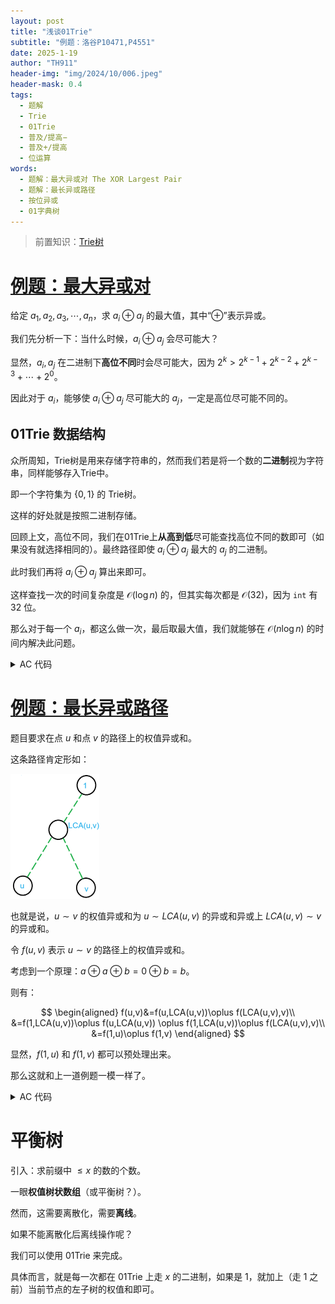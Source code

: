 ```yaml
---
layout: post
title: "浅谈01Trie"
subtitle: "例题：洛谷P10471,P4551"
date: 2025-1-19
author: "TH911"
header-img: "img/2024/10/006.jpeg"
header-mask: 0.4
tags:
  - 题解
  - Trie
  - 01Trie
  - 普及/提高−
  - 普及+/提高
  - 位运算
words:
  - 题解：最大异或对 The XOR Largest Pair
  - 题解：最长异或路径
  - 按位异或
  - 01字典树
---
```


> 前置知识：[Trie树](/2024/11/14/1/)

# [例题：最大异或对](https://www.luogu.com.cn/problem/P10471)

给定 $a_1,a_2,a_3,\cdots,a_n$，求 $a_i\oplus a_j$ 的最大值，其中“$\oplus$”表示异或。

我们先分析一下：当什么时候，$a_i \oplus a_j$ 会尽可能大？

显然，$a_i,a_j$ 在二进制下**高位不同**时会尽可能大，因为 $2^k>2^{k-1}+2^{k-2}+2^{k-3}+\cdots+2^0$。

因此对于 $a_i$，能够使 $a_i \oplus a_j$ 尽可能大的 $a_j$，一定是高位尽可能不同的。

## 01Trie 数据结构

众所周知，Trie树是用来存储字符串的，然而我们若是将一个数的**二进制**视为字符串，同样能够存入Trie中。

即一个字符集为 $\{0,1\}$ 的 Trie树。

这样的好处就是按照二进制存储。

回顾上文，高位不同，我们在01Trie上**从高到低**尽可能查找高位不同的数即可（如果没有就选择相同的）。最终路径即使 $a_i \oplus a_j$ 最大的 $a_j$ 的二进制。

此时我们再将 $a_i\oplus a_j$ 算出来即可。

这样查找一次的时间复杂度是 $\mathcal O\left(\log n\right)$ 的，但其实每次都是 $\mathcal O(32)$，因为 `int` 有 $32$ 位。

那么对于每一个 $a_i$，都这么做一次，最后取最大值，我们就能够在 $\mathcal O\left(n\log n\right)$ 的时间内解决此问题。

<details class="success">
    <summary>AC 代码</summary>
<div class="language-cpp highlighter-rouge"><div class="highlight"><pre class="highlight"><code><div class="table-responsive"><table class="rouge-table table"><tbody><tr><td class="rouge-gutter gl"><pre class="lineno">1
2
3
4
5
6
7
8
9
10
11
12
13
14
15
16
17
18
19
20
21
22
23
24
25
26
27
28
29
30
31
32
33
34
35
36
37
38
39
40
41
42
43
44
45
46
47
48
49
50
51
52
53
54
55
56
57
58
59
60
61
62
63
64
</pre></td><td class="rouge-code"><pre><span class="c1">//#include&lt;bits/stdc++.h&gt;</span>
<span class="cp">#include</span><span class="cpf">&lt;algorithm&gt;</span><span class="cp">
#include</span><span class="cpf">&lt;iostream&gt;</span><span class="cp">
#include</span><span class="cpf">&lt;cstring&gt;</span><span class="cp">
#include</span><span class="cpf">&lt;iomanip&gt;</span><span class="cp">
#include</span><span class="cpf">&lt;cstdio&gt;</span><span class="cp">
#include</span><span class="cpf">&lt;string&gt;</span><span class="cp">
#include</span><span class="cpf">&lt;vector&gt;</span><span class="cp">
#include</span><span class="cpf">&lt;cmath&gt;</span><span class="c1"> </span><span class="cp">
#include</span><span class="cpf">&lt;ctime&gt;</span><span class="cp">
#include</span><span class="cpf">&lt;deque&gt;</span><span class="cp">
#include</span><span class="cpf">&lt;queue&gt;</span><span class="cp">
#include</span><span class="cpf">&lt;stack&gt;</span><span class="cp">
#include</span><span class="cpf">&lt;list&gt;</span><span class="cp">
</span><span class="k">using</span> <span class="k">namespace</span> <span class="n">std</span><span class="p">;</span>
<span class="k">const</span> <span class="kt">int</span> <span class="n">N</span><span class="o">=</span><span class="mi">100000</span><span class="p">;</span>
<span class="k">struct</span> <span class="nc">trie</span><span class="p">{</span>
	<span class="k">struct</span> <span class="nc">node</span><span class="p">{</span>
		<span class="kt">int</span> <span class="n">m</span><span class="p">[</span><span class="mi">2</span><span class="p">];</span>
	<span class="p">}</span><span class="n">t</span><span class="p">[</span><span class="mi">32</span><span class="o">*</span><span class="n">N</span><span class="o">+</span><span class="mi">1</span><span class="p">];</span>

	<span class="kt">void</span> <span class="nf">insert</span><span class="p">(</span><span class="kt">int</span> <span class="n">x</span><span class="p">){</span>
		<span class="k">static</span> <span class="kt">int</span> <span class="n">top</span><span class="o">=</span><span class="mi">1</span><span class="p">;</span>
		<span class="kt">int</span> <span class="n">p</span><span class="o">=</span><span class="mi">1</span><span class="p">;</span>
		<span class="k">for</span><span class="p">(</span><span class="kt">int</span> <span class="n">i</span><span class="o">=</span><span class="mi">31</span><span class="p">;</span><span class="n">i</span><span class="o">&gt;=</span><span class="mi">0</span><span class="p">;</span><span class="n">i</span><span class="o">--</span><span class="p">){</span>
			<span class="kt">int</span> <span class="n">bit</span><span class="o">=</span><span class="n">x</span><span class="o">&gt;&gt;</span><span class="n">i</span><span class="o">&amp;</span><span class="mi">1</span><span class="p">;</span>
			<span class="k">if</span><span class="p">(</span><span class="o">!</span><span class="n">t</span><span class="p">[</span><span class="n">p</span><span class="p">].</span><span class="n">m</span><span class="p">[</span><span class="n">bit</span><span class="p">])</span><span class="n">t</span><span class="p">[</span><span class="n">p</span><span class="p">].</span><span class="n">m</span><span class="p">[</span><span class="n">bit</span><span class="p">]</span><span class="o">=++</span><span class="n">top</span><span class="p">;</span>
			<span class="n">p</span><span class="o">=</span><span class="n">t</span><span class="p">[</span><span class="n">p</span><span class="p">].</span><span class="n">m</span><span class="p">[</span><span class="n">bit</span><span class="p">];</span>
		<span class="p">}</span>
	<span class="p">}</span>
	<span class="kt">int</span> <span class="nf">query</span><span class="p">(</span><span class="kt">int</span> <span class="n">x</span><span class="p">){</span>
		<span class="kt">int</span> <span class="n">p</span><span class="o">=</span><span class="mi">1</span><span class="p">,</span><span class="n">ans</span><span class="o">=</span><span class="mi">0</span><span class="p">;</span>
		<span class="k">for</span><span class="p">(</span><span class="kt">int</span> <span class="n">i</span><span class="o">=</span><span class="mi">31</span><span class="p">;</span><span class="n">i</span><span class="o">&gt;=</span><span class="mi">0</span><span class="p">;</span><span class="n">i</span><span class="o">--</span><span class="p">){</span>
			<span class="kt">int</span> <span class="n">bit</span><span class="o">=</span><span class="n">x</span><span class="o">&gt;&gt;</span><span class="n">i</span><span class="o">&amp;</span><span class="mi">1</span><span class="p">;</span>
			<span class="k">if</span><span class="p">(</span><span class="n">t</span><span class="p">[</span><span class="n">p</span><span class="p">].</span><span class="n">m</span><span class="p">[</span><span class="o">!</span><span class="n">bit</span><span class="p">]){</span>
				<span class="n">p</span><span class="o">=</span><span class="n">t</span><span class="p">[</span><span class="n">p</span><span class="p">].</span><span class="n">m</span><span class="p">[</span><span class="o">!</span><span class="n">bit</span><span class="p">];</span>
				<span class="n">ans</span><span class="o">|=</span><span class="p">(</span><span class="o">!</span><span class="n">bit</span><span class="p">)</span><span class="o">&lt;&lt;</span><span class="n">i</span><span class="p">;</span><span class="c1">//注意不要混用逻辑运算符!和位运算符~，~0=111...111，而不是1.</span>
			<span class="p">}</span><span class="k">else</span><span class="p">{</span>
				<span class="n">p</span><span class="o">=</span><span class="n">t</span><span class="p">[</span><span class="n">p</span><span class="p">].</span><span class="n">m</span><span class="p">[</span><span class="n">bit</span><span class="p">];</span>
				<span class="n">ans</span><span class="o">|=</span><span class="n">bit</span><span class="o">&lt;&lt;</span><span class="n">i</span><span class="p">;</span>
			<span class="p">}</span>
		<span class="p">}</span><span class="k">return</span> <span class="n">ans</span><span class="p">;</span>
	<span class="p">}</span>
<span class="p">}</span><span class="n">trie01</span><span class="p">;</span>
<span class="kt">int</span> <span class="n">n</span><span class="p">,</span><span class="n">a</span><span class="p">[</span><span class="n">N</span><span class="o">+</span><span class="mi">1</span><span class="p">];</span>
<span class="kt">int</span> <span class="nf">main</span><span class="p">(){</span>
	<span class="cm">/*freopen("test.in","r",stdin);
	freopen("test.out","w",stdout);*/</span>
	
	<span class="n">scanf</span><span class="p">(</span><span class="s">"%d"</span><span class="p">,</span><span class="o">&amp;</span><span class="n">n</span><span class="p">);</span>
	<span class="k">for</span><span class="p">(</span><span class="kt">int</span> <span class="n">i</span><span class="o">=</span><span class="mi">1</span><span class="p">;</span><span class="n">i</span><span class="o">&lt;=</span><span class="n">n</span><span class="p">;</span><span class="n">i</span><span class="o">++</span><span class="p">){</span>
		<span class="n">scanf</span><span class="p">(</span><span class="s">"%d"</span><span class="p">,</span><span class="n">a</span><span class="o">+</span><span class="n">i</span><span class="p">);</span>
		<span class="n">trie01</span><span class="p">.</span><span class="n">insert</span><span class="p">(</span><span class="n">a</span><span class="p">[</span><span class="n">i</span><span class="p">]);</span>
	<span class="p">}</span>
	<span class="kt">int</span> <span class="n">Max</span><span class="o">=</span><span class="mi">0</span><span class="p">;</span>
	<span class="k">for</span><span class="p">(</span><span class="kt">int</span> <span class="n">i</span><span class="o">=</span><span class="mi">1</span><span class="p">;</span><span class="n">i</span><span class="o">&lt;=</span><span class="n">n</span><span class="p">;</span><span class="n">i</span><span class="o">++</span><span class="p">){</span>
		<span class="n">Max</span><span class="o">=</span><span class="n">max</span><span class="p">(</span><span class="n">Max</span><span class="p">,</span><span class="n">a</span><span class="p">[</span><span class="n">i</span><span class="p">]</span><span class="o">^</span><span class="n">trie01</span><span class="p">.</span><span class="n">query</span><span class="p">(</span><span class="n">a</span><span class="p">[</span><span class="n">i</span><span class="p">]));</span>
	<span class="p">}</span>
	<span class="n">printf</span><span class="p">(</span><span class="s">"%d</span><span class="se">\n</span><span class="s">"</span><span class="p">,</span><span class="n">Max</span><span class="p">);</span> 
		
	<span class="cm">/*fclose(stdin);
	fclose(stdout);*/</span>
	<span class="k">return</span> <span class="mi">0</span><span class="p">;</span>
<span class="p">}</span>
</pre></td></tr></tbody></table></div></code></pre></div></div>
</details>



# [例题：最长异或路径](https://www.luogu.com.cn/problem/P4551)

题目要求在点 $u$ 和点 $v$ 的路径上的权值异或和。

这条路径肯定形如：

![](/img/2025/01/009.png)

也就是说，$u\sim v$ 的权值异或和为 $u\sim LCA(u,v)$ 的异或和异或上 $LCA(u,v)\sim v$ 的异或和。

令 $f(u,v)$ 表示 $u\sim v$ 的路径上的权值异或和。

考虑到一个原理：$a\oplus a\oplus b=0\oplus b=b$。

则有：

$$
\begin{aligned}
f(u,v)&=f(u,LCA(u,v))\oplus f(LCA(u,v),v)\\
&=f(1,LCA(u,v))\oplus f(u,LCA(u,v)) \oplus f(1,LCA(u,v))\oplus f(LCA(u,v),v)\\
&=f(1,u)\oplus f(1,v)
\end{aligned}
$$

显然，$f(1,u)$ 和 $f(1,v)$ 都可以预处理出来。

那么这就和上一道例题一模一样了。

<details class="success">
    <summary>AC 代码</summary>
    <div class="language-cpp highlighter-rouge"><div class="highlight"><pre class="highlight"><code><div class="table-responsive"><table class="rouge-table table"><tbody><tr><td class="rouge-gutter gl"><pre class="lineno">1
2
3
4
5
6
7
8
9
10
11
12
13
14
15
16
17
18
19
20
21
22
23
24
25
26
27
28
29
30
31
32
33
34
35
36
37
38
39
40
41
42
43
44
45
46
47
48
49
50
51
52
53
54
55
56
57
58
59
60
61
62
63
64
65
66
67
68
69
70
71
72
73
74
75
76
77
78
79
80
81
82
83
84
85
86
87
88
89
</pre></td><td class="rouge-code"><pre><span class="c1">//#include&lt;bits/stdc++.h&gt;</span>
<span class="cp">#include</span><span class="cpf">&lt;algorithm&gt;</span><span class="cp">
#include</span><span class="cpf">&lt;iostream&gt;</span><span class="cp">
#include</span><span class="cpf">&lt;cstring&gt;</span><span class="cp">
#include</span><span class="cpf">&lt;iomanip&gt;</span><span class="cp">
#include</span><span class="cpf">&lt;cstdio&gt;</span><span class="cp">
#include</span><span class="cpf">&lt;string&gt;</span><span class="cp">
#include</span><span class="cpf">&lt;vector&gt;</span><span class="cp">
#include</span><span class="cpf">&lt;cmath&gt;</span><span class="c1"> </span><span class="cp">
#include</span><span class="cpf">&lt;ctime&gt;</span><span class="cp">
#include</span><span class="cpf">&lt;deque&gt;</span><span class="cp">
#include</span><span class="cpf">&lt;queue&gt;</span><span class="cp">
#include</span><span class="cpf">&lt;stack&gt;</span><span class="cp">
#include</span><span class="cpf">&lt;list&gt;</span><span class="cp">
</span><span class="k">using</span> <span class="k">namespace</span> <span class="n">std</span><span class="p">;</span>
<span class="k">constexpr</span> <span class="k">const</span> <span class="kt">int</span> <span class="n">N</span><span class="o">=</span><span class="mi">100000</span><span class="p">;</span>
<span class="k">struct</span> <span class="nc">edge</span><span class="p">{</span>
	<span class="kt">int</span> <span class="n">v</span><span class="p">,</span><span class="n">r</span><span class="p">,</span><span class="n">w</span><span class="p">;</span>
<span class="p">}</span><span class="n">a</span><span class="p">[</span><span class="mi">2</span><span class="o">*</span><span class="p">(</span><span class="n">N</span><span class="o">-</span><span class="mi">1</span><span class="p">)</span><span class="o">+</span><span class="mi">1</span><span class="p">];</span>
<span class="kt">int</span> <span class="n">n</span><span class="p">,</span><span class="n">h</span><span class="p">[</span><span class="n">N</span><span class="o">+</span><span class="mi">1</span><span class="p">],</span><span class="n">value</span><span class="p">[</span><span class="n">N</span><span class="o">+</span><span class="mi">1</span><span class="p">];</span>
<span class="kt">void</span> <span class="nf">create</span><span class="p">(</span><span class="kt">int</span> <span class="n">u</span><span class="p">,</span><span class="kt">int</span> <span class="n">v</span><span class="p">,</span><span class="kt">int</span> <span class="n">w</span><span class="p">){</span>
	<span class="k">static</span> <span class="kt">int</span> <span class="n">top</span><span class="p">;</span>
	<span class="n">a</span><span class="p">[</span><span class="o">++</span><span class="n">top</span><span class="p">]</span><span class="o">=</span><span class="p">{</span><span class="n">v</span><span class="p">,</span><span class="n">h</span><span class="p">[</span><span class="n">u</span><span class="p">],</span><span class="n">w</span><span class="p">};</span>
	<span class="n">h</span><span class="p">[</span><span class="n">u</span><span class="p">]</span><span class="o">=</span><span class="n">top</span><span class="p">;</span>
<span class="p">}</span>
<span class="kt">void</span> <span class="nf">dfs</span><span class="p">(</span><span class="kt">int</span> <span class="n">x</span><span class="p">,</span><span class="kt">int</span> <span class="n">fx</span><span class="p">){</span>
	<span class="k">for</span><span class="p">(</span><span class="kt">int</span> <span class="n">i</span><span class="o">=</span><span class="n">h</span><span class="p">[</span><span class="n">x</span><span class="p">];</span><span class="n">i</span><span class="p">;</span><span class="n">i</span><span class="o">=</span><span class="n">a</span><span class="p">[</span><span class="n">i</span><span class="p">].</span><span class="n">r</span><span class="p">){</span>
		<span class="k">if</span><span class="p">(</span><span class="n">a</span><span class="p">[</span><span class="n">i</span><span class="p">].</span><span class="n">v</span><span class="o">!=</span><span class="n">fx</span><span class="p">){</span>
			<span class="n">value</span><span class="p">[</span><span class="n">a</span><span class="p">[</span><span class="n">i</span><span class="p">].</span><span class="n">v</span><span class="p">]</span><span class="o">=</span><span class="n">value</span><span class="p">[</span><span class="n">x</span><span class="p">]</span><span class="o">^</span><span class="n">a</span><span class="p">[</span><span class="n">i</span><span class="p">].</span><span class="n">w</span><span class="p">;</span>
			<span class="n">dfs</span><span class="p">(</span><span class="n">a</span><span class="p">[</span><span class="n">i</span><span class="p">].</span><span class="n">v</span><span class="p">,</span><span class="n">x</span><span class="p">);</span>
		<span class="p">}</span>
	<span class="p">}</span>
<span class="p">}</span>
<span class="k">struct</span> <span class="nc">trie</span><span class="p">{</span>
	<span class="k">struct</span> <span class="nc">node</span><span class="p">{</span>
		<span class="kt">int</span> <span class="n">m</span><span class="p">[</span><span class="mi">2</span><span class="p">];</span>
	<span class="p">}</span><span class="n">t</span><span class="p">[</span><span class="mi">32</span><span class="o">*</span><span class="n">N</span><span class="o">+</span><span class="mi">1</span><span class="p">];</span>

	<span class="kt">void</span> <span class="nf">insert</span><span class="p">(</span><span class="kt">int</span> <span class="n">x</span><span class="p">){</span>
		<span class="k">static</span> <span class="kt">int</span> <span class="n">top</span><span class="o">=</span><span class="mi">1</span><span class="p">;</span>
		<span class="kt">int</span> <span class="n">p</span><span class="o">=</span><span class="mi">1</span><span class="p">;</span>
		<span class="k">for</span><span class="p">(</span><span class="kt">int</span> <span class="n">i</span><span class="o">=</span><span class="mi">31</span><span class="p">;</span><span class="n">i</span><span class="o">&gt;=</span><span class="mi">0</span><span class="p">;</span><span class="n">i</span><span class="o">--</span><span class="p">){</span>
			<span class="kt">int</span> <span class="n">bit</span><span class="o">=</span><span class="n">x</span><span class="o">&gt;&gt;</span><span class="n">i</span><span class="o">&amp;</span><span class="mi">1</span><span class="p">;</span>
			<span class="k">if</span><span class="p">(</span><span class="o">!</span><span class="n">t</span><span class="p">[</span><span class="n">p</span><span class="p">].</span><span class="n">m</span><span class="p">[</span><span class="n">bit</span><span class="p">])</span><span class="n">t</span><span class="p">[</span><span class="n">p</span><span class="p">].</span><span class="n">m</span><span class="p">[</span><span class="n">bit</span><span class="p">]</span><span class="o">=++</span><span class="n">top</span><span class="p">;</span>
			<span class="n">p</span><span class="o">=</span><span class="n">t</span><span class="p">[</span><span class="n">p</span><span class="p">].</span><span class="n">m</span><span class="p">[</span><span class="n">bit</span><span class="p">];</span>
		<span class="p">}</span>
	<span class="p">}</span>
	<span class="kt">void</span> <span class="nf">build</span><span class="p">(){</span>
		<span class="k">for</span><span class="p">(</span><span class="kt">int</span> <span class="n">i</span><span class="o">=</span><span class="mi">1</span><span class="p">;</span><span class="n">i</span><span class="o">&lt;=</span><span class="n">n</span><span class="p">;</span><span class="n">i</span><span class="o">++</span><span class="p">){</span>
			<span class="n">insert</span><span class="p">(</span><span class="n">value</span><span class="p">[</span><span class="n">i</span><span class="p">]);</span>
		<span class="p">}</span>
	<span class="p">}</span>
	<span class="kt">int</span> <span class="nf">query</span><span class="p">(</span><span class="kt">int</span> <span class="n">x</span><span class="p">){</span>
		<span class="kt">int</span> <span class="n">p</span><span class="o">=</span><span class="mi">1</span><span class="p">,</span><span class="n">ans</span><span class="o">=</span><span class="mi">0</span><span class="p">;</span>
		<span class="k">for</span><span class="p">(</span><span class="kt">int</span> <span class="n">i</span><span class="o">=</span><span class="mi">31</span><span class="p">;</span><span class="n">i</span><span class="o">&gt;=</span><span class="mi">0</span><span class="p">;</span><span class="n">i</span><span class="o">--</span><span class="p">){</span>
			<span class="kt">int</span> <span class="n">bit</span><span class="o">=</span><span class="n">x</span><span class="o">&gt;&gt;</span><span class="n">i</span><span class="o">&amp;</span><span class="mi">1</span><span class="p">;</span>
			<span class="k">if</span><span class="p">(</span><span class="n">t</span><span class="p">[</span><span class="n">p</span><span class="p">].</span><span class="n">m</span><span class="p">[</span><span class="o">!</span><span class="n">bit</span><span class="p">]){</span>
				<span class="n">p</span><span class="o">=</span><span class="n">t</span><span class="p">[</span><span class="n">p</span><span class="p">].</span><span class="n">m</span><span class="p">[</span><span class="o">!</span><span class="n">bit</span><span class="p">];</span>
				<span class="n">ans</span><span class="o">|=</span><span class="p">(</span><span class="o">!</span><span class="n">bit</span><span class="p">)</span><span class="o">&lt;&lt;</span><span class="n">i</span><span class="p">;</span>
			<span class="p">}</span><span class="k">else</span><span class="p">{</span>
				<span class="n">p</span><span class="o">=</span><span class="n">t</span><span class="p">[</span><span class="n">p</span><span class="p">].</span><span class="n">m</span><span class="p">[</span><span class="n">bit</span><span class="p">];</span>
				<span class="n">ans</span><span class="o">|=</span><span class="n">bit</span><span class="o">&lt;&lt;</span><span class="n">i</span><span class="p">;</span>
			<span class="p">}</span>
		<span class="p">}</span><span class="k">return</span> <span class="n">ans</span><span class="p">;</span>
	<span class="p">}</span>
<span class="p">}</span><span class="n">trie01</span><span class="p">;</span>
<span class="kt">int</span> <span class="nf">main</span><span class="p">(){</span>
	<span class="cm">/*freopen("test.in","r",stdin);
	freopen("test.out","w",stdout);*/</span>
	
	<span class="n">scanf</span><span class="p">(</span><span class="s">"%d"</span><span class="p">,</span><span class="o">&amp;</span><span class="n">n</span><span class="p">);</span>
	<span class="k">for</span><span class="p">(</span><span class="kt">int</span> <span class="n">i</span><span class="o">=</span><span class="mi">1</span><span class="p">;</span><span class="n">i</span><span class="o">&lt;</span><span class="n">n</span><span class="p">;</span><span class="n">i</span><span class="o">++</span><span class="p">){</span>
		<span class="kt">int</span> <span class="n">u</span><span class="p">,</span><span class="n">v</span><span class="p">,</span><span class="n">w</span><span class="p">;</span>
		<span class="n">scanf</span><span class="p">(</span><span class="s">"%d %d %d"</span><span class="p">,</span><span class="o">&amp;</span><span class="n">u</span><span class="p">,</span><span class="o">&amp;</span><span class="n">v</span><span class="p">,</span><span class="o">&amp;</span><span class="n">w</span><span class="p">);</span>
		<span class="n">create</span><span class="p">(</span><span class="n">u</span><span class="p">,</span><span class="n">v</span><span class="p">,</span><span class="n">w</span><span class="p">);</span>
		<span class="n">create</span><span class="p">(</span><span class="n">v</span><span class="p">,</span><span class="n">u</span><span class="p">,</span><span class="n">w</span><span class="p">);</span>
	<span class="p">}</span>
	<span class="n">dfs</span><span class="p">(</span><span class="mi">1</span><span class="p">,</span><span class="mi">0</span><span class="p">);</span>
	<span class="n">trie01</span><span class="p">.</span><span class="n">build</span><span class="p">();</span>
	<span class="kt">int</span> <span class="n">Max</span><span class="o">=</span><span class="mi">0</span><span class="p">;</span>
	<span class="k">for</span><span class="p">(</span><span class="kt">int</span> <span class="n">i</span><span class="o">=</span><span class="mi">1</span><span class="p">;</span><span class="n">i</span><span class="o">&lt;=</span><span class="n">n</span><span class="p">;</span><span class="n">i</span><span class="o">++</span><span class="p">){</span>
		<span class="n">Max</span><span class="o">=</span><span class="n">max</span><span class="p">(</span><span class="n">Max</span><span class="p">,</span><span class="n">value</span><span class="p">[</span><span class="n">i</span><span class="p">]</span><span class="o">^</span><span class="n">trie01</span><span class="p">.</span><span class="n">query</span><span class="p">(</span><span class="n">value</span><span class="p">[</span><span class="n">i</span><span class="p">]));</span>
	<span class="p">}</span>
	<span class="n">printf</span><span class="p">(</span><span class="s">"%d</span><span class="se">\n</span><span class="s">"</span><span class="p">,</span><span class="n">Max</span><span class="p">);</span> 
	
	<span class="cm">/*fclose(stdin);
	fclose(stdout);*/</span>
	<span class="k">return</span> <span class="mi">0</span><span class="p">;</span>
<span class="p">}</span>
</pre></td></tr></tbody></table></div></code></pre></div>
    </div>
</details>

# 平衡树

引入：求前缀中 $\leq x$ 的数的个数。

一眼**权值树状数组**（或平衡树？）。

然而，这需要离散化，需要**离线**。

如果不能离散化后离线操作呢？

我们可以使用 01Trie 来完成。

具体而言，就是每一次都在 01Trie 上走 $x$ 的二进制，如果是 $1$，就加上（走 $1$ 之前）当前节点的左子树的权值和即可。

